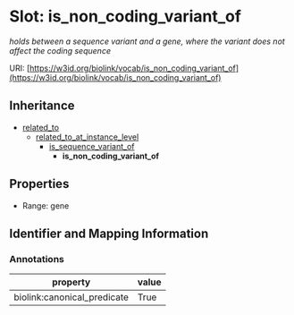 # Slot: is_non_coding_variant_of
_holds between a sequence variant and a gene, where the variant does not affect the coding sequence_


URI: [https://w3id.org/biolink/vocab/is_non_coding_variant_of](https://w3id.org/biolink/vocab/is_non_coding_variant_of)




## Inheritance

* [related_to](related_to.md)
    * [related_to_at_instance_level](related_to_at_instance_level.md)
        * [is_sequence_variant_of](is_sequence_variant_of.md)
            * **is_non_coding_variant_of**



## Properties

 * Range: gene



## Identifier and Mapping Information





### Annotations

| property | value |
| --- | --- |
| biolink:canonical_predicate | True |


